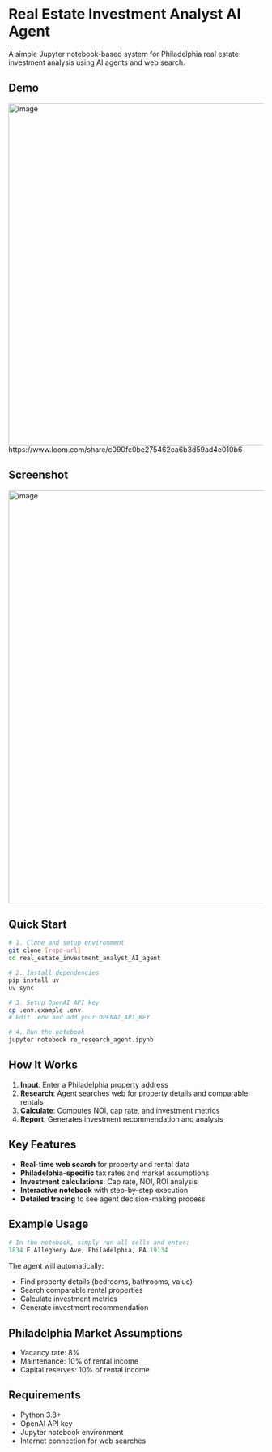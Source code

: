 # Real Estate Investment Analyst AI Agent

A simple Jupyter notebook-based system for Philadelphia real estate investment analysis using AI agents and web search.

## Demo

<img width="1082" height="674" alt="image" src="https://github.com/user-attachments/assets/ff28c737-e0d4-4b08-be08-cf3d370f1ea5" />
https://www.loom.com/share/c090fc0be275462ca6b3d59ad4e010b6

## Screenshot

<img width="1157" height="814" alt="image" src="https://github.com/user-attachments/assets/d32069e3-fc5b-459b-bb00-d817c369cf54" />


## Quick Start

```bash
# 1. Clone and setup environment
git clone [repo-url]
cd real_estate_investment_analyst_AI_agent

# 2. Install dependencies
pip install uv
uv sync

# 3. Setup OpenAI API key
cp .env.example .env
# Edit .env and add your OPENAI_API_KEY

# 4. Run the notebook
jupyter notebook re_research_agent.ipynb
```

## How It Works

1. **Input**: Enter a Philadelphia property address
2. **Research**: Agent searches web for property details and comparable rentals
3. **Calculate**: Computes NOI, cap rate, and investment metrics
4. **Report**: Generates investment recommendation and analysis

## Key Features

- **Real-time web search** for property and rental data
- **Philadelphia-specific** tax rates and market assumptions
- **Investment calculations**: Cap rate, NOI, ROI analysis
- **Interactive notebook** with step-by-step execution
- **Detailed tracing** to see agent decision-making process

## Example Usage

```python
# In the notebook, simply run all cells and enter:
1834 E Allegheny Ave, Philadelphia, PA 19134
```

The agent will automatically:
- Find property details (bedrooms, bathrooms, value)
- Search comparable rental properties
- Calculate investment metrics
- Generate investment recommendation

## Philadelphia Market Assumptions

- Vacancy rate: 8%
- Maintenance: 10% of rental income
- Capital reserves: 10% of rental income

## Requirements

- Python 3.8+
- OpenAI API key
- Jupyter notebook environment
- Internet connection for web searches
